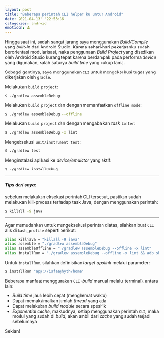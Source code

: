```yaml
---
layout: post
title: "Beberapa perintah CLI helper ku untuk Android"
date: 2021-04-13" "22:53:36
categories: android
emoticon: ⛳️
---
```


Hingga saat ini, sudah sangat jarang saya menggunakan _Build/Compile_ yang _built-in_ dari Android Studio. Karena sehari-hari pekerjaanku sudah berorientasi modularisasi, maka penggunaan _Build Project_ yang disedikan oleh Android Studio kurang tepat karena berdampak pada performa _device_ yang digunakan, salah satunya _build time_ yang cukup lama.

Sebagai gantinya, saya menggunakan `CLI` untuk mengeksekusi tugas yang dikerjakan oleh `gradle`.

Melakukan `build project`:
```bash
$ ./gradlew assembleDebug
```

Melakukan `build project` dan dengan memanfaatkan `offline mode`:
```bash
$ ./gradlew assembleDebug --offline
```

Melakukan `build project` dan dengan mengabaikan _task_ `linter`:
```bash
$ ./gradlew assembleDebug -x lint
```

Mengeksekusi `unit/instrument test`:
```bash
$ ./gradlew test
```

Menginstalasi aplikasi ke _device/emulator_ yang aktif:
```bash
$ ./gradlew installDebug
```

<hr>

##### Tips dari saya:

sebelum melakukan eksekusi perintah CLI tersebut, pastikan sudah melakukan kill-process terhadap task Java, dengan menggunakan perintah:
```bash
$ killall -9 java
```

<hr>

Agar memudahkan untuk mengeksekusi perintah diatas, silahkan buat `CLI` alis di `bash_profile` seperti berikut:
```bash
alias killjava = "killall -9 java"
alias assemble = "./gradlew assembleDebug"
alias assembleOffline = "./gradlew assembleDebug --offline -x lint"
alias installRun = "./gradlew assembleDebug --offline -x lint && adb shell am start -a android.intent.action.VIEW -d '$1'"
```

Untuk `installRun`, silahkan definisikan _target applink_ melalui parameter:
```bash
$ installRun "app://isfaaghyth/home"
```


Beberapa manfaat menggunakan `CLI` (_build_ manual melalui terminal), antara lain:
- _Build time_ jauh lebih cepat (menghemat waktu)
- Dapat memaksimalkan jumlah _thread_ yang ada
- Dapat melakukan _build module_ secara spesifik
- _Exponential cache_, maksudnya, setiap menggunakan perintah `CLI`, maka modul yang sudah di _build_, akan ambil dari _cache_ yang sudah terjadi sebelumnya

Sekian!